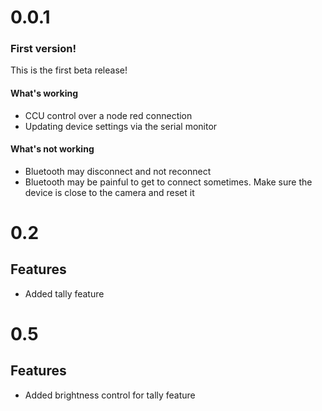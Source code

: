 # 0.0.1
### First version!
This is the first beta release!
#### What's working
* CCU control over a node red connection
* Updating device settings via the serial monitor
#### What's not working
* Bluetooth may disconnect and not reconnect
* Bluetooth may be painful to get to connect sometimes. Make sure the device is close to the camera and reset it
# 0.2
## Features
* Added tally feature
# 0.5
## Features
* Added brightness control for tally feature